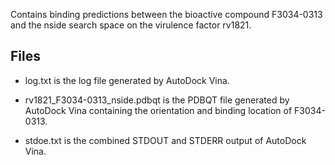Contains binding predictions between the bioactive compound F3034-0313 and the nside search space on the virulence factor rv1821.

## Files

- log.txt is the log file generated by AutoDock Vina.

- rv1821_F3034-0313_nside.pdbqt is the PDBQT file generated by AutoDock Vina containing the orientation and binding location of F3034-0313.

- stdoe.txt is the combined STDOUT and STDERR output of AutoDock Vina.

